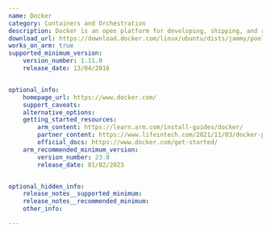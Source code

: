 ```yaml
---
name: Docker
category: Containers and Orchestration
description: Docker is an open platform for developing, shipping, and running applications. Docker provides the ability to package and run an application in a loosely isolated environment called a container.
download_url: https://download.docker.com/linux/ubuntu/dists/jammy/pool/stable/arm64/
works_on_arm: true
supported_minimum_version:
    version_number: 1.11.0
    release_date: 13/04/2016


optional_info:
    homepage_url: https://www.docker.com/
    support_caveats:
    alternative_options:
    getting_started_resources:
        arm_content: https://learn.arm.com/install-guides/docker/
        partner_content: https://www.lifeintech.com/2021/11/03/docker-performance-on-m1/
        official_docs: https://www.docker.com/get-started/
    arm_recommended_minimum_version:
        version_number: 23.0
        release_date: 01/02/2023


optional_hidden_info:
    release_notes__supported_minimum: 
    release_notes__recommended_minimum:
    other_info: 

---
```

